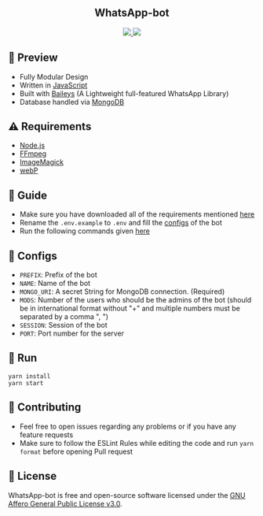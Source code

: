<!-- ![Just...]() -->

<div align='center'>

<h2> WhatsApp-bot </h2>
  
<a href='https://github.com/LuckyYam/Whatsapp-bot/releases'>
  
<img src='https://img.shields.io/github/v/release/LuckyYam/WhatsApp-bot?color=%231e81b0&label=version&style=for-the-badge'>
  
</a>
  
<a href='https://github.com/LuckyYam/Whatsapp-bot/blob/main/LICENSE'>
  
<img src='https://img.shields.io/github/license/LuckyYam/WhatsApp-bot?color=%231e81b0&style=for-the-badge'>
  
</a>
  
</div>

## 💈 Preview

 - Fully Modular Design
 - Written in [JavaScript](https://www.javascript.com/)
 - Built with [Baileys](https://github.com/adiwajshing/baileys) (A Lightweight full-featured WhatsApp Library)
 - Database handled via [MongoDB](https://www.mongodb.com/)

 ## ⚠ Requirements

 - [Node.js](https://nodejs.org/en/)
 - [FFmpeg](https://ffmpeg.org/download.html)
 - [ImageMagick](https://imagemagick.org/script/download.php)
 - [webP](https://developers.google.com/speed/webp/download)

 ## 📙 Guide

 - Make sure you have downloaded all of the requirements mentioned [here](https://github.com/LuckyYam/WhatsApp-bot#-requirements)
 - Rename the `.env.example` to `.env` and fill the [configs](https://github.com/LuckyYam/WhatsApp-bot#-configs) of the bot
 - Run the following commands given [here](https://github.com/LuckyYam/WhatsApp-bot#-run)

 ## 🔧 Configs

 - `PREFIX`: Prefix of the bot
 - `NAME`: Name of the bot
 - `MONGO_URI`: A secret String for MongoDB connection. (Required)
 - `MODS`: Number of the users who should be the admins of the bot (should be in international format without "+" and multiple numbers must be separated by a comma ", ")
 - `SESSION`: Session of the bot
 - `PORT`: Port number for the server

 ## 🚀 Run

 ```
 yarn install
 yarn start
 ```

 ## 💪 Contributing

 - Feel free to open issues regarding any problems or if you have any feature requests
 - Make sure to follow the ESLint Rules while editing the code and run `yarn format` before opening Pull request

 ## 🎐 License

 WhatsApp-bot is free and open-source software licensed under the [GNU Affero General Public License v3.0](https://github.com/LuckyYam/WhatsApp-bot/blob/master/LICENSE).